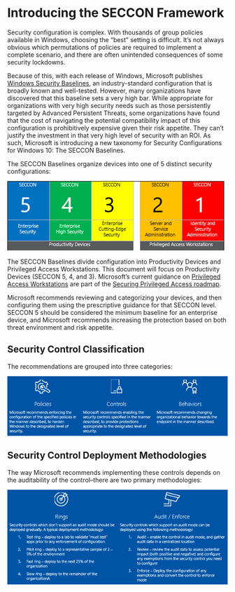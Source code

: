 Introducing the SECCON Framework
================================

Security configuration is complex. With thousands of group policies available in
Windows, choosing the “best” setting is difficult. It’s not always obvious which
permutations of policies are required to implement a complete scenario, and
there are often unintended consequences of some security lockdowns.

Because of this, with each release of Windows, Microsoft publishes [Windows
Security
Baselines](https://docs.microsoft.com/windows/security/threat-protection/windows-security-baselines),
an industry-standard configuration that is broadly known and well-tested.
However, many organizations have discovered that this baseline sets a very high
bar. While appropriate for organizations with very high security needs such as
those persistently targeted by Advanced Persistent Threats, some organizations
have found that the cost of navigating the potential compatibility impact of
this configuration is prohibitively expensive given their risk appetite. They
can’t justify the investment in that very high level of security with an ROI. As
such, Microsoft is introducing a new taxonomy for Security Configurations for
Windows 10: The SECCON Baselines.

The SECCON Baselines organize devices into one of 5 distinct security
configurations:

![SECON Framework](seccon-framework.png)

The SECCON Baselines divide configuration into Productivity Devices and
Privileged Access Workstations. This document will focus on Productivity Devices
(SECCON 5, 4, and 3). Microsoft’s current guidance on [Privileged Access
Workstations](http://aka.ms/privsec) are part of the
[Securing Privileged Access roadmap](http://aka.ms/privsec).

Microsoft recommends reviewing and categorizing your devices, and then
configuring them using the prescriptive guidance for that SECCON level. SECCON 5
should be considered the minimum baseline for an enterprise device, and Microsoft recommends
increasing the protection based on both threat environment and risk appetite.

Security Control Classification
-------------------------------

The recommendations are grouped into three categories:

![Security Control Classifications](security-control-classification.png)


Security Control Deployment Methodologies
-----------------------------------------

The way Microsoft recommends implementing these controls depends on the
auditability of the control–there are two primary methodologies:

![Security Control Deployment methodologies](security-control-deployment-methodologies.png) 


